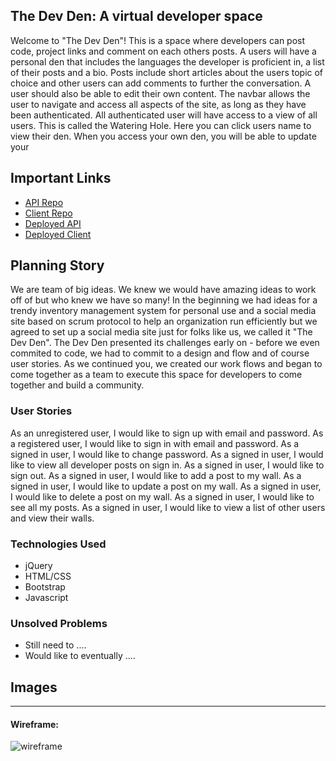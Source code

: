## The Dev Den: A virtual developer space

Welcome to "The Dev Den"! This is a space where developers can post code, project links and comment on each others posts. A users will have a personal den that includes the languages the developer is proficient in, a list of their posts and a bio. Posts include short articles about the users topic of choice and other users can add comments to further the conversation. A user should also be able to edit their own content. The navbar allows the user to navigate and access all aspects of the site, as long as they have been authenticated. All authenticated user will have access to a view of all users. This is called the Watering Hole. Here you can click users name to view their den. When you access your own den, you will be able to update your 

## Important Links

- [API Repo](https://github.com/TLC-Tender-Lovin-Code/TLC_api)
- [Client Repo](https://github.com/TLC-Tender-Lovin-Code/TLC_client)
- [Deployed API](www.link.com)
- [Deployed Client](https://tlc-tender-lovin-code.github.io/TLC_client/)

## Planning Story

We are team of big ideas. We knew we would have amazing ideas to work off of but who knew we have so many! In the beginning we had ideas for a trendy inventory management system for personal use and a social media site based on scrum protocol to help an organization run efficiently but we agreed to set up a social media site just for folks like us, we called it "The Dev Den". The Dev Den presented its challenges early on - before we even commited to code, we had to commit to a design and flow and of course user stories. As we continued you, we created our work flows and began to come together as a team to execute this space for developers to come together and build a community.

### User Stories

As an unregistered user, I would like to sign up with email and password.
As a registered user, I would like to sign in with email and password.
As a signed in user, I would like to change password.
As a signed in user, I would like to view all developer posts on sign in.
As a signed in user, I would like to sign out.
As a signed in user, I would like to add a post to my wall.
As a signed in user, I would like to update a post on my wall.
As a signed in user, I would like to delete a post on my wall.
As a signed in user, I would like to see all my posts.
As a signed in user, I would like to view a list of other users and view their walls.

### Technologies Used

- jQuery
- HTML/CSS
- Bootstrap
- Javascript

### Unsolved Problems

- Still need to ....
- Would like to eventually ....

## Images

---

#### Wireframe:
![wireframe](https://lucidchart.zendesk.com/hc/article_attachments/360001080866/Facebook_Wireframe_-_New_Page.png)
